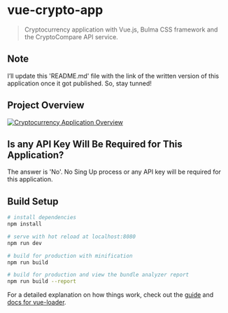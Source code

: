 # vue-crypto-app

> Cryptocurrency application with Vue.js, Bulma CSS framework and the CryptoCompare API service.

## Note

I’ll update this 'README.md' file with the link of the written version of this application once it got published. So, stay tunned! 

## Project Overview

[![Cryptocurrency Application Overview](http://img.youtube.com/vi/FVrKsOhv9LY/0.jpg?raw=true)](https://www.youtube.com/watch?v=FVrKsOhv9LY "Cryptocurrency Application Overview")


## Is any API Key Will Be Required for This Application?

The answer is 'No'. No Sing Up process or any API key will be required for this application.

## Build Setup

``` bash
# install dependencies
npm install

# serve with hot reload at localhost:8080
npm run dev

# build for production with minification
npm run build

# build for production and view the bundle analyzer report
npm run build --report
```

For a detailed explanation on how things work, check out the [guide](http://vuejs-templates.github.io/webpack/) and [docs for vue-loader](http://vuejs.github.io/vue-loader).

